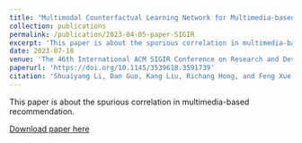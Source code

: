 ```yaml
---
title: "Multimodal Counterfactual Learning Network for Multimedia-based Recommendation"
collection: publications
permalink: /publication/2023-04-05-paper-SIGIR
excerpt: 'This paper is about the spurious correlation in multimedia-based recommendation.'
date: 2023-07-18
venue: 'The 46th International ACM SIGIR Conference on Research and Development in Information Retrieval'
paperurl: 'https://doi.org/10.1145/3539618.3591739'
citation: 'Shuaiyang Li, Dan Guo, Kang Liu, Richang Hong, and Feng Xue. 2023. Multimodal Counterfactual Learning Network for Multimedia-based Recommendation. In <i>SIGIR. ACM, 1539–1548.</i>'
---
```

This paper is about the spurious correlation in multimedia-based recommendation.

[Download paper here](https://doi.org/10.1145/3539618.3591739)
